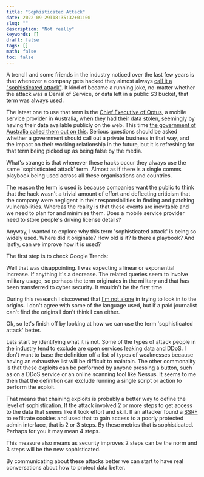 ```yaml
---
title: "Sophisticated Attack"
date: 2022-09-29T18:35:32+01:00
slug: ""
description: "Not really"
keywords: []
draft: false
tags: []
math: false
toc: false
---
```


<!--alex disable attack-->
<!--alex disable attacks-->

A trend I and some friends in the industry noticed over the last few years is that whenever a company gets hacked they almost always [call it a "sophisticated attack"](https://www.google.com/search?q=site%3Abbc.co.uk%2Fnews%20%22sophisticated%20attack%22). It kind of became a running joke, no-matter whether the attack was a Denial of Service, or data left in a public S3 bucket, that term was always used.

The latest one to use that term is the [Chief Executive of Optus](https://www.bbc.co.uk/news/world-australia-63056838), a mobile service provider in Australia, when they had their data stolen, seemingly by having their data available publicly on the web. This time [the government of Australia called them out on this](https://twitter.com/ClareONeilMP/status/1574361824102711296). Serious questions should be asked whether a government should call out a private business in that way, and the impact on their working relationship in the future, but it is refreshing for that term being picked up as being false by the media.

What's strange is that whenever these hacks occur they always use the same 'sophisticated attack' term. Almost as if there is a single comms playbook being used across all these organisations and countries.

The reason the term is used is because companies want the public to think that the hack wasn't a trivial amount of effort and deflecting criticism that the company were negligent in their responsibilities in finding and patching vulnerabilities. Whereas the reality is that these events are inevitable and we need to plan for and minimise them. Does a mobile service provider need to store people's driving license details?

Anyway, I wanted to explore why this term 'sophisticated attack' is being so widely used. Where did it originate? How old is it? Is there a playbook? And lastly, can we improve how it is used?

The first step is to check Google Trends:

  <script type="text/javascript" src="https://ssl.gstatic.com/trends_nrtr/3045_RC01/embed_loader.js"></script>
  <script type="text/javascript">
    trends.embed.renderExploreWidget("TIMESERIES", {"comparisonItem":[{"keyword":"\"sophisticated attack\"","geo":"","time":"2004-01-01 2022-09-29"}],"category":0,"property":""}, {"exploreQuery":"date=all&q=%22sophisticated%20attack%22","guestPath":"https://trends.google.co.uk:443/trends/embed/"});
  </script>

Well that was disappointing. I was expecting a linear or exponential increase. If anything it's a decrease. The related queries seem to involve military usage, so perhaps the term originates in the military and that has been transferred to cyber security. It wouldn't be the first time.

During this research I discovered that [I'm not alone](https://www.engadget.com/2016-06-06-dnp-sophisticated-hack-attack-dont-believe-the-hype.html) in trying to look in to the origins. I don't agree with some of the language used, but if a paid journalist can't find the origins I don't think I can either.

Ok, so let's finish off by looking at how we can use the term 'sophisticated attack' better.

Lets start by identifying what it is not. Some of the types of attack people in the industry tend to exclude are open services leaking data and DDoS. I don't want to base the definition off a list of types of weaknesses because having an exhaustive list will be difficult to maintain. The other commonality is that these exploits can be performed by anyone pressing a button, such as on a DDoS service or an online scanning tool like Nessus. It seems to me then that the definition can exclude running a single script or action to perform the exploit.

That means that chaining exploits is probably a better way to define the level of sophistication. If the attack involved 2 or more steps to get access to the data that seems like it took effort and skill. If an attacker found a [SSRF](https://owasp.org/www-community/attacks/Server_Side_Request_Forgery) to exfiltrate cookies and used that to gain access to a poorly protected admin interface, that is 2 or 3 steps. By these metrics that is sophisticated. Perhaps for you it may mean 4 steps.

This measure also means as security improves 2 steps can be the norm and 3 steps will be the new sophisticated.

By communicating about these attacks better we can start to have real conversations about how to protect data better. 
